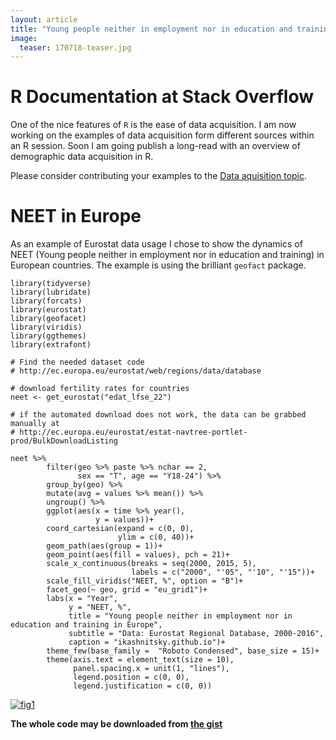 ```yaml
---
layout: article
title: "Young people neither in employment nor in education and training in Europe, 2000-2016"
image:
  teaser: 170718-teaser.jpg
---
```


# R Documentation at Stack Overflow
One of the nice features of `R` is the ease of data acquisition. I am now working on the examples of data acquisition form different sources within an R session. Soon I am going publish a long-read with an overview of demographic data acquisition in R.

Please consider contributing your examples to the [Data aquisition topic][so].

# NEET in Europe

As an example of Eurostat data usage I chose to show the dynamics of NEET (Young people neither in employment nor in education and training) in European countries. The example is using the brilliant `geofact` package.  

```
library(tidyverse)
library(lubridate)
library(forcats)
library(eurostat)
library(geofacet)
library(viridis)
library(ggthemes)
library(extrafont)

# Find the needed dataset code 
# http://ec.europa.eu/eurostat/web/regions/data/database

# download fertility rates for countries
neet <- get_eurostat("edat_lfse_22")

# if the automated download does not work, the data can be grabbed manually at
# http://ec.europa.eu/eurostat/estat-navtree-portlet-prod/BulkDownloadListing

neet %>% 
        filter(geo %>% paste %>% nchar == 2,
               sex == "T", age == "Y18-24") %>%
        group_by(geo) %>% 
        mutate(avg = values %>% mean()) %>% 
        ungroup() %>% 
        ggplot(aes(x = time %>% year(),
                   y = values))+
        coord_cartesian(expand = c(0, 0), 
                        ylim = c(0, 40))+
        geom_path(aes(group = 1))+
        geom_point(aes(fill = values), pch = 21)+
        scale_x_continuous(breaks = seq(2000, 2015, 5),
                           labels = c("2000", "'05", "'10", "'15"))+
        scale_fill_viridis("NEET, %", option = "B")+
        facet_geo(~ geo, grid = "eu_grid1")+
        labs(x = "Year",
             y = "NEET, %",
             title = "Young people neither in employment nor in education and training in Europe",
             subtitle = "Data: Eurostat Regional Database, 2000-2016",
             caption = "ikashnitsky.github.io")+
        theme_few(base_family =  "Roboto Condensed", base_size = 15)+
        theme(axis.text = element_text(size = 10),
              panel.spacing.x = unit(1, "lines"),
              legend.position = c(0, 0),
              legend.justification = c(0, 0))
```

[![fig1][f1]][f1]  


**The whole code may be downloaded from [the gist][gist]**


[f1]: https://ikashnitsky.github.io/images/170718/neet-in-europe.png

[gist]: https://gist.github.com/ikashnitsky/5e073ccebbf1617e79d7d3cc080aceed
[so]: https://stackoverflow.com/documentation/r/10800